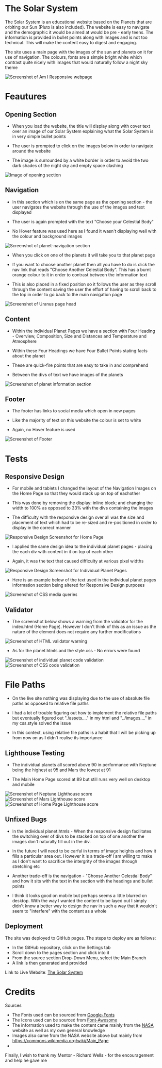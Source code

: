 # The Solar System

The Solar System is an educational website based on the Planets that are orbiting our Sun (Pluto is also included). The website is easy to navigate and the demographic it would be aimed at would be pre - early teens. The information is provided in bullet points along with images and is not too technical. This will make the content easy to digest and engaging.

The site uses a main page with the images of the sun and planets on it for use of navigation. The colours, fonts are a simple bright white which contrast quite nicely with images that would naturally follow a night sky theme 

<img src="assets/images/am-i-responsive.png" alt="Screenshot of Am I Responsive webpage">

# Feautures

## Opening Section

* When you load the website, the title will display along with cover text over an image of our Solar System explaining what the Solar System is in very simple bullet points

* The user is prompted to click on the images below in order to navigate around the website

* The image is surrounded by a white border in order to avoid the two dark shades of the night sky and empty space clashing

<img src="assets/images/opening-section-head.png" alt="Image of opening section">




## Navigation

* In this section which is on the same page as the opening section - the user navigates the website through the use of the images and text displayed

* The user is again prompted with the text "Choose your Celestial Body"

* No Hover feature was used here as I found it wasn't displaying well with the colour and background images 

<img src="assets/images/planet-navigation-image.png" alt="Screenshot of planet-navigation section">


* When you click on one of the planets it will take you to that planet page

* If you want to choose another planet then all you have to do is click the nav link that reads "Choose Another Celestial Body". This has a burnt orange colour to it in order to contrast between the information text 

* This is also placed in a fixed position so it follows the user as they scroll through the content saving the user the effort of having to scroll back to the top in order to go back to the main navigation page

<img src="assets/images/planet-page-with-nav-feature.png" alt="Screenshot of Uranus page head">



## Content

* Within the individual Planet Pages we have a section with Four Heading - Overview, Composition, Size and Distances and Temperature and Atmosphere

* Within these Four Headings we have Four Bullet Points stating facts about the planet

* These are quick-fire points that are easy to take in and comprehend

* Between the divs of text we have images of the planets

<img src="assets/images/planet-content-image.png" alt="Screenshot of planet information section">


## Footer

* The footer has links to social media which open in new pages

* Like the majority of text on this website the colour is set to white

* Again, no Hover feature is used

<img src="assets/images/footer-image.png" alt="Screenshot of Footer">

# Tests

## Responsive Design

* For mobile and tablets I changed the layout of the Navigation Images on the Home Page so that they would stack up on top of eachother

* This was done by removing the display: inline block; and changing the width to 100% as opposed to 33% with the divs containing the images

* The difficulty with the responsive design over all was the size and placement of text which had to be re-sized and re-positioned in order to display in the correct manner

<img src="assets/images/responsive-design-example-1.png" alt="Responsive Design Screenshot for Home Page">

* I applied the same design idea to the individual planet pages - placing the each div with content in it on top of each other

* Again, it was the text that caused difficulty at various pixel widths

<img src="assets/images/responsive-design-example-2.png" alt="Responsive Design Screenshot for Individual Planet Pages">



* Here is an example below of the text used in the individual planet pages information section being altered for Responsive Design purposes

<img src="assets/images/css-media-queries-example.png" alt="Screenshot of CSS media queries">


## Validator

* The screenshot below shows a warning from the validator for the index.html (Home Page). However I don't think of this as an issue as the nature of the element does not require any further modifications

<img src="assets/images/index.html-validator-image.png" alt="Screenshot of HTML validator warning">

* As for the planet.htmls and the style.css - No errors were found

<img src="assets/images/planet-html-validator-image.png" alt="Screenshot of individual planet code validation">

<img src="assets/images/css-validator-image.png" alt="Screenshot of CSS code validation">

# File Paths

* On the live site nothing was displaying due to the use of absolute file paths as opposed to relative file paths

* I had a lot of trouble figuring out how to implement the relative file paths but eventually figured out "./assets...." in my html and "../images...." in my css.style solved the issue

* In this context, using relative file paths is a habit that I will be picking up from now on as I didn't realise its importance


## Lighthouse Testing

* The individual planets all scored above 90 in performance with Neptune being the highest at 95 and Mars the lowest at 91

* The Main Home Page scored at 89 but still runs very well on desktop and mobile

<img src="assets/images/neptune-lighthouse-image.png" alt="Screenshot of Neptune Lighthouse score">

<img src="assets/images/mars-lighthouse-image.png" alt="Screenshot of Mars Lighthouse score">

<img src="assets/images/homepage-lighthouse-image.png" alt="Screenshot of Home Page Lighthouse score">

## Unfixed Bugs

* In the individual planet.htmls - When the responsive design facilitates the switching over of divs to be stacked on top of one another the images don't naturally fill out in the div.

* In the future I will need to be carful in terms of image heights and how it fills a particular area out. However it is a trade-off I am willing to make as I don't want to sacrifice the intergrity of the images through stretching etc

* Another trade-off is the navigation - "Choose Another Celestial Body" and how it sits with the text in the section with the headings and bullet points

* I think it looks good on mobile but perhaps seems a little blurred on desktop. With the way I wanted the content to be layed out I simply didn't know a better way to design the nav in such a way that it wouldn't seem to "interfere" with the content as a whole

## Deployment

The site was deployed to GitHub pages. The steps to deploy are as follows:

* In the GitHub repository, click on the Settings tab
* Scroll down to the pages section and click into it
* From the source section Drop-Down Menu, select the Main Branch
* A link is then generated and provided

Link to Live Website: [The Solar System]('willunger.github.io/the-solar-system/')

# Credits

Sources

* The Fonts used can be sourced from [Google-Fonts]('https://fonts.google.com/')
* The Icons used can be sourced from [Font-Awesome]('https://fontawesome.com/')
* The information used to make the content came mainly from the [NASA]('https://www.nasa.gov/topics/solarsystem/index.html') website as well as my own general knowledge
* Images also came from the NASA website above but mainly from https://commons.wikimedia.org/wiki/Main_Page
* 

Finally, I wish to thank my Mentor - Richard Wells - for the encouragement and help he gave me




